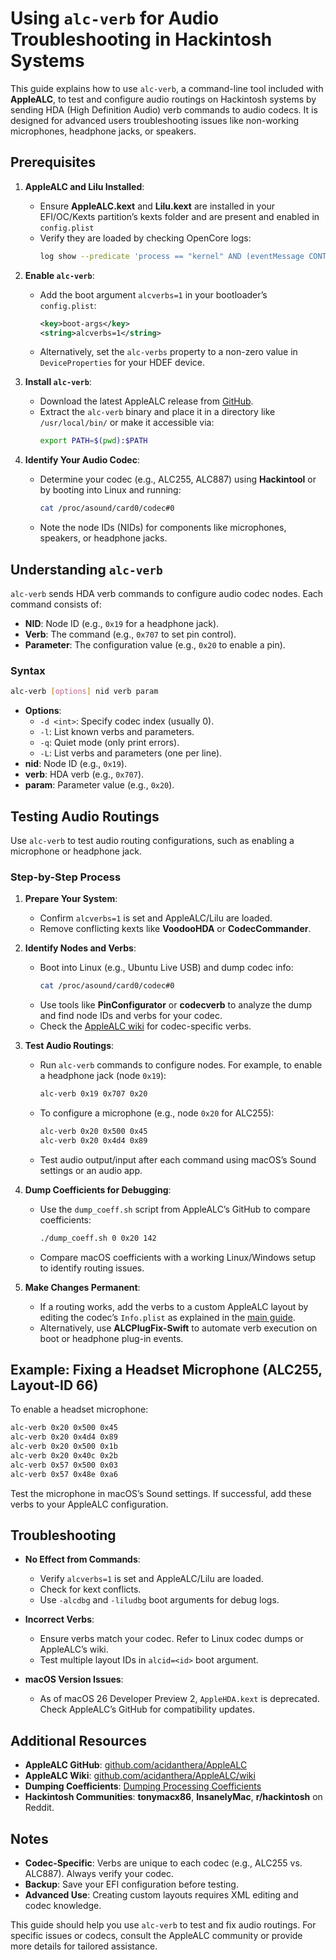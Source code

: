 # Using `alc-verb` for Audio Troubleshooting in Hackintosh Systems

This guide explains how to use `alc-verb`, a command-line tool included with **AppleALC**, to test and configure audio routings on Hackintosh systems by sending HDA (High Definition Audio) verb commands to audio codecs. It is designed for advanced users troubleshooting issues like non-working microphones, headphone jacks, or speakers.

## Prerequisites

1. **AppleALC and Lilu Installed**:
   - Ensure **AppleALC.kext** and **Lilu.kext** are installed in your EFI/OC/Kexts partition’s kexts folder and are present and enabled in `config.plist`
   - Verify they are loaded by checking OpenCore logs:
     ```bash
     log show --predicate 'process == "kernel" AND (eventMessage CONTAINS "AppleALC" OR eventMessage CONTAINS "Lilu")' --style syslog --source
     ```

2. **Enable `alc-verb`**:
   - Add the boot argument `alcverbs=1` in your bootloader’s `config.plist`:
     ```xml
     <key>boot-args</key>
     <string>alcverbs=1</string>
     ```
   - Alternatively, set the `alc-verbs` property to a non-zero value in `DeviceProperties` for your HDEF device.

3. **Install `alc-verb`**:
   - Download the latest AppleALC release from [GitHub](https://github.com/acidanthera/AppleALC/releases).
   - Extract the `alc-verb` binary and place it in a directory like `/usr/local/bin/` or make it accessible via:
     ```bash
     export PATH=$(pwd):$PATH
     ```

4. **Identify Your Audio Codec**:
   - Determine your codec (e.g., ALC255, ALC887) using **Hackintool** or by booting into Linux and running:
     ```bash
     cat /proc/asound/card0/codec#0
     ```
   - Note the node IDs (NIDs) for components like microphones, speakers, or headphone jacks.

## Understanding `alc-verb`

`alc-verb` sends HDA verb commands to configure audio codec nodes. Each command consists of:

- **NID**: Node ID (e.g., `0x19` for a headphone jack).
- **Verb**: The command (e.g., `0x707` to set pin control).
- **Parameter**: The configuration value (e.g., `0x20` to enable a pin).

### Syntax

```bash
alc-verb [options] nid verb param
```

- **Options**:
  - `-d <int>`: Specify codec index (usually 0).
  - `-l`: List known verbs and parameters.
  - `-q`: Quiet mode (only print errors).
  - `-L`: List verbs and parameters (one per line).
- **nid**: Node ID (e.g., `0x19`).
- **verb**: HDA verb (e.g., `0x707`).
- **param**: Parameter value (e.g., `0x20`).

## Testing Audio Routings

Use `alc-verb` to test audio routing configurations, such as enabling a microphone or headphone jack.

### Step-by-Step Process

1. **Prepare Your System**:
   - Confirm `alcverbs=1` is set and AppleALC/Lilu are loaded.
   - Remove conflicting kexts like **VoodooHDA** or **CodecCommander**.

2. **Identify Nodes and Verbs**:
   - Boot into Linux (e.g., Ubuntu Live USB) and dump codec info:
     ```bash
     cat /proc/asound/card0/codec#0
     ```
   - Use tools like **PinConfigurator** or **codecverb** to analyze the dump and find node IDs and verbs for your codec.
   - Check the [AppleALC wiki](https://github.com/acidanthera/AppleALC/wiki) for codec-specific verbs.

3. **Test Audio Routings**:
   - Run `alc-verb` commands to configure nodes. For example, to enable a headphone jack (node `0x19`):
     ```bash
     alc-verb 0x19 0x707 0x20
     ```
   - To configure a microphone (e.g., node `0x20` for ALC255):
     ```bash
     alc-verb 0x20 0x500 0x45
     alc-verb 0x20 0x4d4 0x89
     ```
   - Test audio output/input after each command using macOS’s Sound settings or an audio app.

4. **Dump Coefficients for Debugging**:
   - Use the `dump_coeff.sh` script from AppleALC’s GitHub to compare coefficients:
     ```bash
     ./dump_coeff.sh 0 0x20 142
     ```
   - Compare macOS coefficients with a working Linux/Windows setup to identify routing issues.

5. **Make Changes Permanent**:
   - If a routing works, add the verbs to a custom AppleALC layout by editing the codec’s `Info.plist` as explained in the [main guide](https://github.com/5T33Z0/AppleALC-Guides/tree/main/AppleALC_Layout-ID).
   - Alternatively, use **ALCPlugFix-Swift** to automate verb execution on boot or headphone plug-in events.

## Example: Fixing a Headset Microphone (ALC255, Layout-ID 66)

To enable a headset microphone:
```bash
alc-verb 0x20 0x500 0x45
alc-verb 0x20 0x4d4 0x89
alc-verb 0x20 0x500 0x1b
alc-verb 0x20 0x40c 0x2b
alc-verb 0x57 0x500 0x03
alc-verb 0x57 0x48e 0xa6
```
Test the microphone in macOS’s Sound settings. If successful, add these verbs to your AppleALC configuration.

## Troubleshooting

- **No Effect from Commands**:
  - Verify `alcverbs=1` is set and AppleALC/Lilu are loaded.
  - Check for kext conflicts.
  - Use `-alcdbg` and `-liludbg` boot arguments for debug logs.

- **Incorrect Verbs**:
  - Ensure verbs match your codec. Refer to Linux codec dumps or AppleALC’s wiki.
  - Test multiple layout IDs in `alcid=<id>` boot argument.

- **macOS Version Issues**:
  - As of macOS 26 Developer Preview 2, `AppleHDA.kext` is deprecated. Check AppleALC’s GitHub for compatibility updates.

## Additional Resources

- **AppleALC GitHub**: [github.com/acidanthera/AppleALC](https://github.com/acidanthera/AppleALC)
- **AppleALC Wiki**: [github.com/acidanthera/AppleALC/wiki](https://github.com/acidanthera/AppleALC/wiki)
- **Dumping Coefficients**: [Dumping Processing Coefficients](https://github.com/acidanthera/AppleALC/wiki/Dumping-processing-coefficients)
- **Hackintosh Communities**: **tonymacx86**, **InsanelyMac**, **r/hackintosh** on Reddit.

## Notes

- **Codec-Specific**: Verbs are unique to each codec (e.g., ALC255 vs. ALC887). Always verify your codec.
- **Backup**: Save your EFI configuration before testing.
- **Advanced Use**: Creating custom layouts requires XML editing and codec knowledge.

This guide should help you use `alc-verb` to test and fix audio routings. For specific issues or codecs, consult the AppleALC community or provide more details for tailored assistance.

